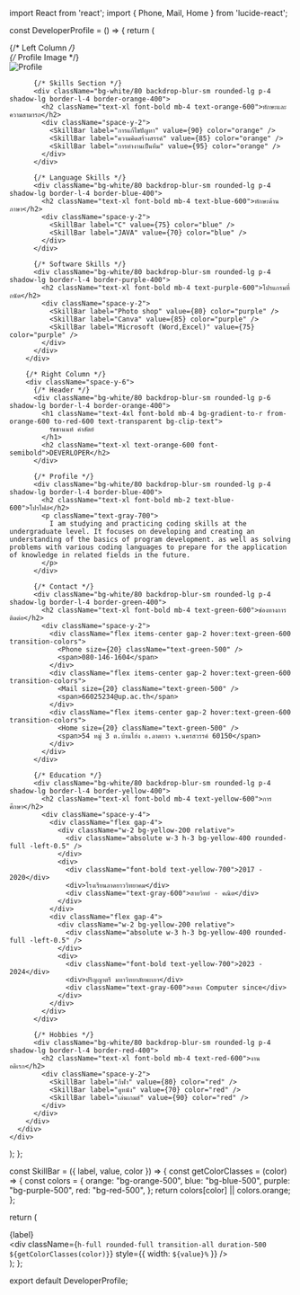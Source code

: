 import React from 'react';
import { Phone, Mail, Home } from 'lucide-react';

const DeveloperProfile = () => {
  return (
    <div className="min-h-screen bg-gradient-to-br from-orange-50 to-blue-50 p-8 max-w-4xl mx-auto font-sans">
      <div className="grid grid-cols-1 md:grid-cols-2 gap-8">
        {/* Left Column */}
        <div className="space-y-6">
          {/* Profile Image */}
          <div className="relative">
            <div className="w-full aspect-square rounded-lg overflow-hidden shadow-lg border-4 border-orange-400">
              <img
                src="/api/placeholder/400/400"
                alt="Profile"
                className="w-full h-full object-cover"
              />
            </div>
          </div>

          {/* Skills Section */}
          <div className="bg-white/80 backdrop-blur-sm rounded-lg p-4 shadow-lg border-l-4 border-orange-400">
            <h2 className="text-xl font-bold mb-4 text-orange-600">ทักษะและความสามารถ</h2>
            <div className="space-y-2">
              <SkillBar label="การแก้ไขปัญหา" value={90} color="orange" />
              <SkillBar label="ความคิดสร้างสรรค์" value={85} color="orange" />
              <SkillBar label="การทำงานเป็นทีม" value={95} color="orange" />
            </div>
          </div>

          {/* Language Skills */}
          <div className="bg-white/80 backdrop-blur-sm rounded-lg p-4 shadow-lg border-l-4 border-blue-400">
            <h2 className="text-xl font-bold mb-4 text-blue-600">ทักษะด้านภาษา</h2>
            <div className="space-y-2">
              <SkillBar label="C" value={75} color="blue" />
              <SkillBar label="JAVA" value={70} color="blue" />
            </div>
          </div>

          {/* Software Skills */}
          <div className="bg-white/80 backdrop-blur-sm rounded-lg p-4 shadow-lg border-l-4 border-purple-400">
            <h2 className="text-xl font-bold mb-4 text-purple-600">โปรแกรมที่ถนัด</h2>
            <div className="space-y-2">
              <SkillBar label="Photo shop" value={80} color="purple" />
              <SkillBar label="Canva" value={85} color="purple" />
              <SkillBar label="Microsoft (Word,Excel)" value={75} color="purple" />
            </div>
          </div>
        </div>

        {/* Right Column */}
        <div className="space-y-6">
          {/* Header */}
          <div className="bg-white/80 backdrop-blur-sm rounded-lg p-6 shadow-lg border-l-4 border-orange-400">
            <h1 className="text-4xl font-bold mb-4 bg-gradient-to-r from-orange-600 to-red-600 text-transparent bg-clip-text">
              รัชชานนท์ คำสัตย์
            </h1>
            <h2 className="text-xl text-orange-600 font-semibold">DEVERLOPER</h2>
          </div>

          {/* Profile */}
          <div className="bg-white/80 backdrop-blur-sm rounded-lg p-4 shadow-lg border-l-4 border-blue-400">
            <h2 className="text-xl font-bold mb-2 text-blue-600">โปรไฟล์</h2>
            <p className="text-gray-700">
              I am studying and practicing coding skills at the undergraduate level. It focuses on developing and creating an understanding of the basics of program development. as well as solving problems with various coding languages to prepare for the application of knowledge in related fields in the future.
            </p>
          </div>

          {/* Contact */}
          <div className="bg-white/80 backdrop-blur-sm rounded-lg p-4 shadow-lg border-l-4 border-green-400">
            <h2 className="text-xl font-bold mb-4 text-green-600">ช่องทางการติดต่อ</h2>
            <div className="space-y-2">
              <div className="flex items-center gap-2 hover:text-green-600 transition-colors">
                <Phone size={20} className="text-green-500" />
                <span>080-146-1604</span>
              </div>
              <div className="flex items-center gap-2 hover:text-green-600 transition-colors">
                <Mail size={20} className="text-green-500" />
                <span>66025234@up.ac.th</span>
              </div>
              <div className="flex items-center gap-2 hover:text-green-600 transition-colors">
                <Home size={20} className="text-green-500" />
                <span>54 หมู่ 3 ต.บ้านโฮ่ง อ.ลาดยาว จ.นครสวรรค์ 60150</span>
              </div>
            </div>
          </div>

          {/* Education */}
          <div className="bg-white/80 backdrop-blur-sm rounded-lg p-4 shadow-lg border-l-4 border-yellow-400">
            <h2 className="text-xl font-bold mb-4 text-yellow-600">การศึกษา</h2>
            <div className="space-y-4">
              <div className="flex gap-4">
                <div className="w-2 bg-yellow-200 relative">
                  <div className="absolute w-3 h-3 bg-yellow-400 rounded-full -left-0.5" />
                </div>
                <div>
                  <div className="font-bold text-yellow-700">2017 - 2020</div>
                  <div>โรงเรียนลาดยาววิทยาคม</div>
                  <div className="text-gray-600">สายวิทย์ - คณิต</div>
                </div>
              </div>
              <div className="flex gap-4">
                <div className="w-2 bg-yellow-200 relative">
                  <div className="absolute w-3 h-3 bg-yellow-400 rounded-full -left-0.5" />
                </div>
                <div>
                  <div className="font-bold text-yellow-700">2023 - 2024</div>
                  <div>ปริญญาตรี มหาวิทยาลัยพะเยา</div>
                  <div className="text-gray-600">สาขา Computer since</div>
                </div>
              </div>
            </div>
          </div>

          {/* Hobbies */}
          <div className="bg-white/80 backdrop-blur-sm rounded-lg p-4 shadow-lg border-l-4 border-red-400">
            <h2 className="text-xl font-bold mb-4 text-red-600">งานอดิเรก</h2>
            <div className="space-y-2">
              <SkillBar label="กีฬา" value={80} color="red" />
              <SkillBar label="ดูหนัง" value={70} color="red" />
              <SkillBar label="เล่นเกมส์" value={90} color="red" />
            </div>
          </div>
        </div>
      </div>
    </div>
  );
};

const SkillBar = ({ label, value, color }) => {
  const getColorClasses = (color) => {
    const colors = {
      orange: "bg-orange-500",
      blue: "bg-blue-500",
      purple: "bg-purple-500",
      red: "bg-red-500",
    };
    return colors[color] || colors.orange;
  };

  return (
    <div className="space-y-1">
      <div className="flex justify-between">
        <span className="font-medium">{label}</span>
      </div>
      <div className="h-2 bg-gray-200 rounded-full overflow-hidden">
        <div 
          className={`h-full rounded-full transition-all duration-500 ${getColorClasses(color)}`}
          style={{ width: `${value}%` }}
        />
      </div>
    </div>
  );
};

export default DeveloperProfile;
